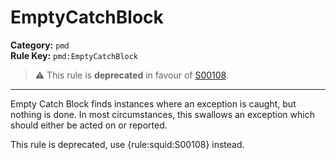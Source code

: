 
# EmptyCatchBlock
**Category:** `pmd`<br/>
**Rule Key:** `pmd:EmptyCatchBlock`<br/>
> :warning: This rule is **deprecated** in favour of [S00108](https://rules.sonarsource.com/java/RSPEC-00108).

-----

<p>
  Empty Catch Block finds instances where an exception is caught, but nothing is done. In most circumstances, this
  swallows an exception which should either be acted on or reported.
</p>

<p>
  This rule is deprecated, use {rule:squid:S00108} instead.
</p>

